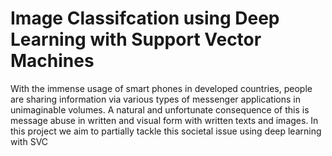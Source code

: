 # Image Classifcation using Deep Learning with Support Vector Machines

With the immense usage of smart phones in developed countries, people are sharing information via various types of messenger applications in unimaginable volumes. A natural and unfortunate consequence of this is message abuse in written and visual form with written texts and images. In this project we aim to partially tackle this societal issue using deep learning with SVC
